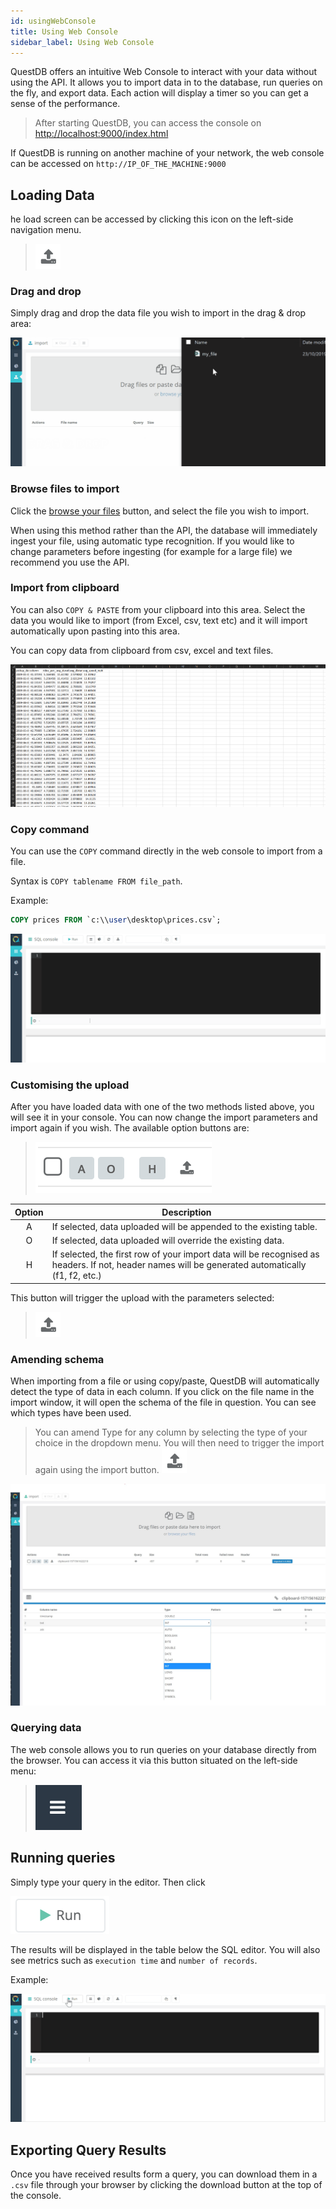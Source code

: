 ```yaml
---
id: usingWebConsole
title: Using Web Console
sidebar_label: Using Web Console
---
```


QuestDB offers an intuitive Web Console to interact with your data without using the API.
It allows you to import data in to the database, run queries on the fly, and export data.
Each action will display a timer so you can get a sense of the performance.


> After starting QuestDB, you can access the console on [http://localhost:9000/index.html](http://localhost:9000/index.html)

If QuestDB is running on another machine of your network, the web console can be accessed on `http://IP_OF_THE_MACHINE:9000`

## Loading Data


he load screen can be accessed by clicking this icon on the left-side navigation menu. 

>![alt-text](assets/upload-button.png) 


### Drag and drop
Simply drag and drop the data file you wish to import in the drag & drop area:

![alt-text](assets/dragdrop.gif)


### Browse files to import
Click the [browse your files]() button, and select the file you wish to import.

<aside class="important">
<p>
When using this method rather than the API, the database will immediately ingest your file,
using automatic type recognition. 
If you would like to change parameters before ingesting (for example for a large file) we recommend you use the API.
</p>
</aside>

### Import from clipboard

You can also `COPY & PASTE` from your clipboard into this area. Select the data you would like to import
(from Excel, csv, text etc) and it will import automatically upon pasting into this area.

You can copy data from clipboard from csv, excel and text files.

![alt-text](assets/copypaste.gif)

### Copy command
You can use the `COPY` command directly in the web console to import from a file.

Syntax is `COPY tablename FROM file_path`.

Example:
```sql
COPY prices FROM `c:\\user\desktop\prices.csv`;
```

![alt-text](assets/copyconsole.gif)


### Customising the upload

After you have loaded data with one of the two methods listed above, you will see it in your console.
You can now change the import parameters and import again if you wish. The available option buttons are:

>![alt-text](assets/actions-empty.png)


<table class="alt tall">
<thead>
<th>Option</th>
<th>Description</th>
</thead>
<tbody>
<tr>
<td class="param"><center>A</center></td>
<td>
If selected, data uploaded will be appended to the existing table.
</td>
</tr>

<tr>
<td class="param"><center>O</center></td>
<td>
If selected, data uploaded will override the existing data.
</td>
</tr>

<tr>
<td class="param"><center>H</center></td>
<td>
If selected, the first row of your import data will be recognised as  headers. 
If not, header names will be generated automatically (f1, f2, etc.)
</td>
</tr>

</tbody>
</table>


This button will trigger the upload with the parameters selected: 
>![alt-text](assets/upload-button.png) 

### Amending schema
When importing from a file or using copy/paste, QuestDB will automatically detect the type of data in each column.
If you click on the file name in the import window, it will open the schema of the file in question.
You can see which types have been used.

>You can amend Type for any column by selecting the type of your choice in the dropdown menu.
> You will then need to trigger the import again using the import button.  ![alt-text](assets/upload-button.png) 


![alt-text](assets/amendtype.jpg) 


### Querying data
The web console allows you to run queries on your database directly from the browser. 
You can access it via this button situated on the left-side menu:  
>![alt-text](assets/console-sql.png)


## Running queries
Simply type your query in the editor. Then click 

![alt-text](assets/run-query.png)

The results will be displayed in the table below the SQL editor. 
You will also see metrics such as `execution time` and `number of records`. 

Example:

![alt-text](assets/sqlconsole.gif)


## Exporting Query Results
Once you have received results form a query, you can download them in a `.csv` file through your browser 
by clicking the download button at the top of the console.
